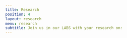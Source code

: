 ```yaml
---
title: Research
position: 4
layout: research
menu: research
subtitle: Join us in our LABS with your research on:
---
```

